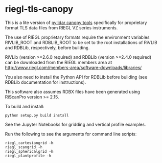 # riegl-tls-canopy

This is a lite version of [pylidar canopy tools](http://www.pylidar.org/en/latest/commandline_canopy.html) specifically for proprietary format TLS data files from RIEGL VZ series instruments.

The use of RIEGL proprietary formats require the environment variables RIVLIB_ROOT and RDBLIB_ROOT to be set to the root installations of RiVLIB and RDBLib, respectively, before building.

RiVLib (version >=2.6.0 required) and RDBLib (version >=2.4.0 required) can be downloaded from the RIEGL members area at http://www.riegl.com/members-area/software-downloads/libraries/

You also need to install the Python API for RDBLib before building (see RDBLib documentation for instructions).

This software also assumes RDBX files have been generated using RiScanPro version >= 2.15.

To build and install:
```
python setup.py build install
```

See the Jupyter Notebooks for gridding and vertical profile examples.

Run the following to see the arguments for command line scripts:
```
riegl_cartesiangrid -h
riegl_scangrid -h
riegl_sphericalgrid -h
riegl_plantprofile -h
```

